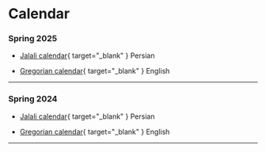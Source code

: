 # Calendar

### Spring 2025

* [Jalali calendar](#){ target="_blank" } Persian 

* [Gregorian calendar](#){ target="_blank" } English

----

### Spring 2024

* [Jalali calendar](assets/calendar/fa-calendar.pdf){ target="_blank" } Persian 

<!-- <iframe src="assets/calendar/en-calendar.pdf" width="100%" height="600px"></iframe> -->

* [Gregorian calendar](assets/calendar/en-calendar.pdf){ target="_blank" } English

<!-- <iframe src="assets/calendar/fa-calendar.pdf" width="100%" height="600px"></iframe> -->

----
